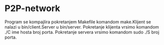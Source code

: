# P2P-network
Program se kompajlira pokretanjem Makefile komandom make.Klijent se nalazi u bin/client.Server u bin/server.
Pokretanje klijenta vrsimo komandom ./C ime hosta broj porta.
Pokretanje servera vrsimo komandom sudo ./S broj porta.
